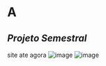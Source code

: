 #         A
## *Projeto Semestral*
site ate agora 
![image](https://github.com/user-attachments/assets/47cb5d27-f037-4ef8-9995-ffe724cb9829)
![image](https://github.com/user-attachments/assets/1c416978-2caf-4352-814d-fdd717563db0)


